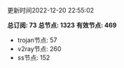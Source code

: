 更新时间2022-12-20 22:55:02

**总订阅: 73**
**总节点: 1323**
**有效节点: 469**
- trojan节点: 57
- v2ray节点: 260
- ss节点: 152
